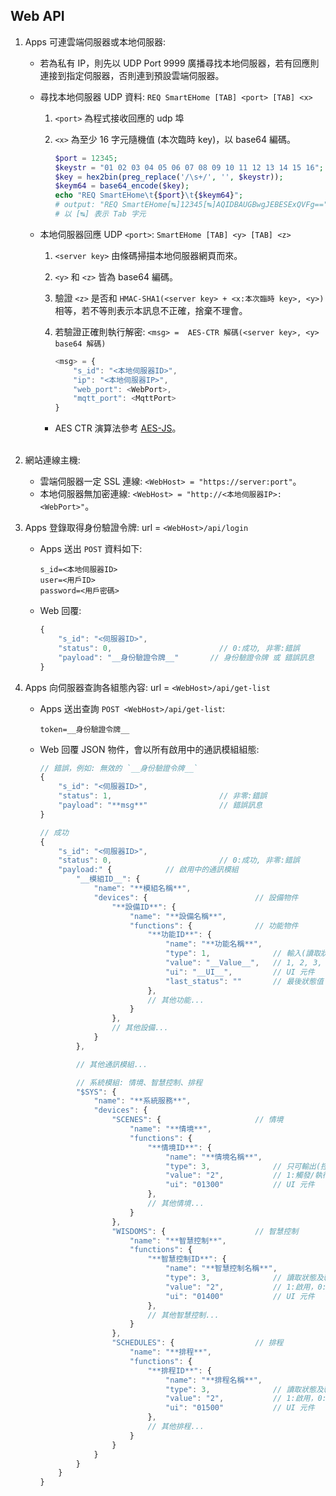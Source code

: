 ## Web API

1. Apps 可連雲端伺服器或本地伺服器:
    * 若為私有 IP，則先以 UDP Port 9999 廣播尋找本地伺服器，若有回應則連接到指定伺服器，否則連到預設雲端伺服器。
    * 尋找本地伺服器 UDP 資料: `REQ SmartEHome [TAB] <port> [TAB] <x>`
        1. `<port>` 為程式接收回應的 udp 埠
        2. `<x>` 為至少 16 字元隨機值 (本次臨時 key)，以 base64 編碼。

            ```php
            $port = 12345;
            $keystr = "01 02 03 04 05 06 07 08 09 10 11 12 13 14 15 16";
            $key = hex2bin(preg_replace('/\s+/', '', $keystr));
            $keym64 = base64_encode($key);
            echo "REQ SmartEHome\t{$port}\t{$keym64}";
            # output: "REQ SmartEHome[↹]12345[↹]AQIDBAUGBwgJEBESExQVFg=="
            # 以 [↹] 表示 Tab 字元
            ```
    * 本地伺服器回應 UDP `<port>`: `SmartEHome [TAB] <y> [TAB] <z>`
        1. `<server key>` 由條碼掃描本地伺服器網頁而來。
        2. `<y>` 和 `<z>` 皆為 base64 編碼。
        3. 驗證 `<z>` 是否和 `HMAC-SHA1(<server key> + <x:本次臨時 key>, <y>)` 相等，若不等則表示本訊息不正確，捨棄不理會。
        4. 若驗證正確則執行解密: `<msg> =  AES-CTR 解碼(<server key>, <y> base64 解碼)`

            ```js
            <msg> = {
                "s_id": "<本地伺服器ID>",
                "ip": "<本地伺服器IP>",
                "web_port": <WebPort>,
                "mqtt_port": <MqttPort>
            }
            ```

        * AES CTR 演算法參考 [AES-JS](https://github.com/ricmoo/aes-js)。
        <br>

1. 網站連線主機:
    * 雲端伺服器一定 SSL 連線: `<WebHost> = "https://server:port"`。
    * 本地伺服器無加密連線: `<WebHost> = "http://<本地伺服器IP>:<WebPort>"`。

1. Apps 登錄取得身份驗證令牌: url = `<WebHost>/api/login`
    * Apps 送出 `POST` 資料如下:

        ```
        s_id=<本地伺服器ID>
        user=<用戶ID>
        password=<用戶密碼>
        ```

    * Web 回覆:

        ```js
        {
            "s_id": "<伺服器ID>",
            "status": 0,                        // 0:成功, 非零:錯誤
            "payload": "__身份驗證令牌__"       // 身份驗證令牌 或 錯誤訊息
        }
        ```

1. Apps 向伺服器查詢各組態內容: url = `<WebHost>/api/get-list`
    * Apps 送出查詢 `POST <WebHost>/api/get-list`:

        ```
        token=__身份驗證令牌__
        ```

    * Web 回覆 JSON 物件，會以所有啟用中的通訊模組組態:

        ```js
        // 錯誤，例如: 無效的 `__身份驗證令牌__`
        {
            "s_id": "<伺服器ID>",
            "status": 1,                        // 非零:錯誤
            "payload": "**msg**"                // 錯誤訊息
        }

        // 成功
        {
            "s_id": "<伺服器ID>",
            "status": 0,                        // 0:成功, 非零:錯誤
            "payload:" {            // 啟用中的通訊模組
                "__模組ID__": {
                    "name": "**模組名稱**",
                    "devices": {                        // 設備物件
                        "**設備ID**": {
                            "name": "**設備名稱**",
                            "functions": {              // 功能物件
                                "**功能ID**": {
                                    "name": "**功能名稱**",
                                    "type": 1,              // 輸入(讀取狀態):1, 輸出(控制):2, 輸出入:3
                                    "value": "__Value__",   // 1, 2, 3, 100/n, n1~n2
                                    "ui": "__UI__",         // UI 元件
                                    "last_status": ""       // 最後狀態值
                                },
                                // 其他功能...
                            }
                        },
                        // 其他設備...
                    }
                },

                // 其他通訊模組...

                // 系統模組: 情境、智慧控制、排程
                "$SYS": {
                    "name": "**系統服務**",
                    "devices": {
                        "SCENES": {                     // 情境
                            "name": "**情境**",
                            "functions": {
                                "**情境ID**": {
                                    "name": "**情境名稱**",
                                    "type": 3,              // 只可輸出(控制)
                                    "value": "2",           // 1:觸發/執行中，0:取消/未執行
                                    "ui": "01300"           // UI 元件
                                },
                                // 其他情境...
                            }
                        },
                        "WISDOMS": {                    // 智慧控制
                            "name": "**智慧控制**",
                            "functions": {
                                "**智慧控制ID**": {
                                    "name": "**智慧控制名稱**",
                                    "type": 3,              // 讀取狀態及輸出控制
                                    "value": "2",           // 1:啟用，0:停用
                                    "ui": "01400"           // UI 元件
                                },
                                // 其他智慧控制...
                            }
                        },
                        "SCHEDULES": {                  // 排程
                            "name": "**排程**",
                            "functions": {
                                "**排程ID**": {
                                    "name": "**排程名稱**",
                                    "type": 3,              // 讀取狀態及輸出控制
                                    "value": "2",           // 1:啟用，0:停用
                                    "ui": "01500"           // UI 元件
                                },
                                // 其他排程...
                            }
                        }
                    }
                }
            }
        }
        ```
